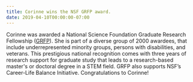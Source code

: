```yaml
---
title: Corinne wins the NSF GRFP award. 
date: 2019-04-10T00:00:00-07:00
---
```

Corinne was awarded a National Science Foundation Graduate Research Fellowship ([GRFP](https://www.nsfgrfp.org)). She is part of a diverse group of 2000 awardees, that include underrepresented minority groups, persons with disabilities, and veterans. This prestigious national recognition comes with three years of research support for graduate study that leads to a research-based master's or doctoral degree in a STEM field. GRFP also supports NSF’s Career-Life Balance Initiative. Congratulations to Corinne!
